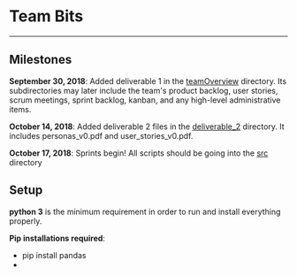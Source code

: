 # Team Bits
---

## Milestones

**September 30, 2018**: Added deliverable 1 in the [teamOverview](./teamOverview) directory. Its subdirectories may later include the team's product backlog, user stories, scrum meetings, sprint backlog, kanban, and any high-level administrative items.

**October 14, 2018**: Added deliverable 2 files in the [deliverable_2](./teamOverview/deliverable_2) directory. It includes personas_v0.pdf and user_stories_v0.pdf.

**October 17, 2018**: Sprints begin! All scripts should be going into the [src](./src) directory

## Setup

**python 3** is the minimum requirement in order to run and install everything properly.

**Pip installations required**:
- pip install pandas
- 
